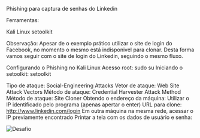 Phishing para captura de senhas do Linkedin

Ferramentas:

Kali Linux
setoolkit

Observação:
Apesar de o exemplo prático utilizar o site de login do Facebook, no momento o mesmo está indisponivel para clonar. Desta forma vamos seguir com o site de login do Linkedin, seguindo o mesmo fluxo.

Configurando o Phishing no Kali Linux
Acesso root: sudo su
Iniciando o setoolkit: setoolkit

Tipo de ataque: Social-Engineering Attacks
Vetor de ataque: Web Site Attack Vectors
Método de ataque: Credential Harvester Attack Method 
Método de ataque: Site Cloner
Obtendo o endereço da máquina: Utilizar o IP identificado pelo programa (apenas apertar o enter)
URL para clone: http://www.linkedin.com/login
Em outra máquina na mesma rede, acessar o IP previamente encontrado
Printar a tela com os dados de usuário e senha:

![Desafio](https://github.com/user-attachments/assets/0bb0fd43-15cb-4e70-9741-b2de3fa17d4a)
